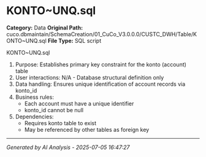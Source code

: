 # KONTO~UNQ.sql

**Category:** Data
**Original Path:** cuco.dbmaintain/SchemaCreation/01_CuCo_V3.0.0.0/CUSTC_DWH/Table/KONTO~UNQ.sql
**File Type:** SQL script

KONTO~UNQ.sql
1. Purpose: Establishes primary key constraint for the konto (account) table
2. User interactions: N/A - Database structural definition only
3. Data handling: Ensures unique identification of account records via konto_id
4. Business rules:
   - Each account must have a unique identifier
   - konto_id cannot be null
5. Dependencies:
   - Requires konto table to exist
   - May be referenced by other tables as foreign key

---
*Generated by AI Analysis - 2025-07-05 16:47:27*
